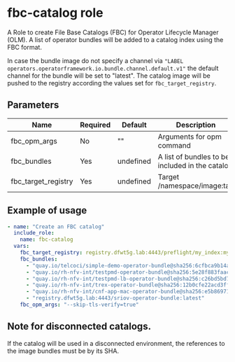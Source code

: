 # fbc-catalog role

A Role to create File Base Catalogs (FBC) for Operator Lifecycle Manager (OLM). A list of operator bundles will be added to a catalog index using the FBC format.

In case the bundle image do not specify a channel via `"LABEL operators.operatorframework.io.bundle.channel.default.v1"` the default channel for the bundle will be set to "latest". The catalog image will be pushed to the registry according the values set for `fbc_target_registry`.

## Parameters

Name                        | Required  | Default                | Description                                        |
----------------------------|-----------| -----------------------|--------------------------------------------------- |
fbc_opm_args                | No        | ""                     | Arguments for opm command                          |
fbc_bundles                 | Yes       | undefined              | A list of bundles to be included in the catalog    |
fbc_target_registry         | Yes       | undefined              | Target <registry>/namespace/image:tag              |

## Example of usage

```yaml
- name: "Create an FBC catalog"
  include_role:
    name: fbc-catalog
  vars:
    fbc_target_registry: registry.dfwt5g.lab:4443/preflight/my_index:mytag
    fbc_bundles:
      - "quay.io/telcoci/simple-demo-operator-bundle@sha256:6cfbca9b14a51143cfc5d0d56494e7f26ad1cd3e662eedd2bcbebf207af59c86"
      - "quay.io/rh-nfv-int/testpmd-operator-bundle@sha256:5e28f883faacefa847104ebba1a1a22ee897b7576f0af6b8253c68b5c8f42815"
      - "quay.io/rh-nfv-int/testpmd-lb-operator-bundle@sha256:c26bd5bd75b3ad970597e0f628ede9d79c5417ea65de03e1a0e0752db8c3320c"
      - "quay.io/rh-nfv-int/trex-operator-bundle@sha256:12b0cfe22acd3ff4b2c2f1497e4068e06b44e0ca71d0519f131d5f4158e03e82"
      - "quay.io/rh-nfv-int/cnf-app-mac-operator-bundle@sha256:e5b8697136baa78bd1fa841c45adc3b539f8e853238ac8a33feeef67f70d3468"
      - "registry.dfwt5g.lab:4443/sriov-operator-bundle:latest"
    fbc_opm_args: "--skip-tls-verify=true"
```

## Note for disconnected catalogs.

If the catalog will be used in a disconnected environment, the references to the image bundles must be by its SHA.

